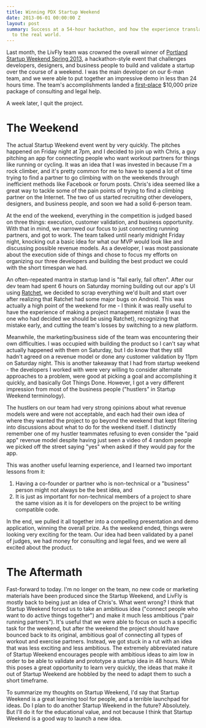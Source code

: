 ```yaml
---
title: Winning PDX Startup Weekend
date: 2013-06-01 00:00:00 Z
layout: post
summary: Success at a 54-hour hackathon, and how the experience translated (or didn't)
  to the real world.
---
```


Last month, the LivFly team was crowned the overall winner of [Portland Startup Weekend Spring 2013](http://portland.startupweekend.org/), a hackathon-style event that challenges developers, designers, and business people to build and validate a startup over the course of a weekend. I was the main developer on our 6-man team, and we were able to put together an impressive demo in less than 24 hours time. The team's accomplishments landed a [first-place](http://portland.startupweekend.org/2013/05/01/congratulations-to-all-pdxsw-spring-2013-teams/) $10,000 prize package of consulting and legal help. 

A week later, I quit the project.

# The Weekend
The actual Startup Weekend event went by very quickly. The pitches happened on Friday night at 7pm, and I decided to join up with Chris, a guy pitching an app for connecting people who want workout partners for things like running or cycling. It was an idea that I was invested in because I'm a rock climber, and it's pretty common for me to have to spend a lot of time trying to find a partner to go climbing with on the weekends through inefficient methods like Facebook or forum posts. Chris's idea seemed like a great way to tackle some of the pain points of trying to find a climbing partner on the Internet. The two of us started recruiting other developers, designers, and business people, and soon we had a solid 6-person team. 

At the end of the weekend, everything in the competition is judged based on three things: execution, customer validation, and business opportunity. With that in mind, we narrowed our focus to just connecting running partners, and got to work. The team talked until nearly midnight Friday night, knocking out a basic idea for what our MVP would look like and discussing possible revenue models.  As a developer, I was most passionate about the execution side of things and chose to focus my efforts on organizing our three developers and building the best product we could with the short timespan we had.

An often-repeated mantra in startup land is "fail early, fail often". After our dev team had spent 6 hours on Saturday morning building out our app's UI using [Ratchet](http://maker.github.io/ratchet/), we decided to scrap everything we'd built and start over after realizing that Ratchet had some major bugs on Android. This was actually a high point of the weekend for me - I think it was really useful to have the experience of making a project management mistake (I was the one who had decided we should be using Ratchet), recognizing that mistake early, and cutting the team's losses by switching to a new platform. 

Meanwhile, the marketing/business side of the team was encountering their own difficulties. I was occupied with building the product so I can't say what actually happened with them on Saturday, but I do know that they still hadn't agreed on a revenue model or done any customer validation by 11pm on Saturday night. This is another takeaway that I had from startup weekend - the developers I worked with were very willing to consider alternate approaches to a problem, were good at picking a goal and accomplishing it quickly, and basically Got Things Done. However, I got a very different impression from most of the business people ("hustlers" in Startup Weekend terminology).

 The hustlers on our team had very strong opinions about what revenue models were and were not acceptable, and each had their own idea of where they wanted the project to go beyond the weekend that kept filtering into discussions about what to do for the weekend itself. I distinctly remember one of my hustler teammates refusing to even consider the "paid app" revenue model despite having just seen a video of 4 random people we picked off the street saying "yes" when asked if they would pay for the app.

This was another useful learning experience, and I learned two important lessons from it:

1. Having a co-founder or partner who is non-technical or a "business" person might not always be the best idea, and 
2. It is just as important for non-technical members of a project to share the same vision as it is for developers on the project to be writing compatible code. 

In the end, we pulled it all together into a compelling presentation and demo application, winning the overall prize. As the weekend ended, things were looking very exciting for the team. Our idea had been validated by a panel of judges, we had money for consulting and legal fees, and we were all excited about the product.

# The Aftermath

Fast-forward to today. I'm no longer on the team, no new code or marketing materials have been produced since the Startup Weekend, and LivFly is mostly back to being just an idea of Chris's. What went wrong? I think that Startup Weekend forced us to take an ambitious idea ("connect people who want to do active things together") and make it much less ambitious ("pair running partners"). It's useful that we were able to focus on such a specific task for the weekend, but after the weekend the project should have bounced back to its original, ambitious goal of connecting all types of workout and exercise partners. Instead, we got stuck in a rut with an idea that was less exciting and less ambitious. The extremely abbreviated nature of Startup Weekend encourages people with ambitious ideas to aim low in order to be able to validate and prototype a startup idea in 48 hours. While this poses a great opportunity to learn very quickly, the ideas that make it out of Startup Weekend are hobbled by the need to adapt them to such a short timeframe. 

To summarize my thoughts on Startup Weekend, I'd say that Startup Weekend is a great learning tool for people, and a terrible launchpad for ideas. Do I plan to do another Startup Weekend in the future? Absolutely. But I'll do it for the educational value, and not because I think that Startup Weekend is a good way to launch a new idea.